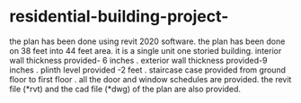 # residential-building-project-
the plan has been done using revit 2020 software.
the plan has been done on 38 feet into 44 feet area. it is a single unit one storied building. 
interior wall thickness provided- 6 inches .
exterior wall thickness provided-9 inches .
plinth level provided -2 feet .
staircase case provided from ground floor to first floor .
all the door and window schedules are provided. 
the revit file (*rvt) and the cad file (*dwg) of the plan are also provided.
